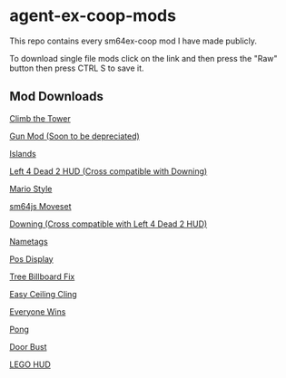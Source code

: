 # agent-ex-coop-mods
This repo contains every sm64ex-coop mod I have made publicly.

To download single file mods click on the link and then press the "Raw" button then press CTRL S to save it.

## Mod Downloads

[Climb the Tower](./mods/climb-the-tower/climb-the-tower.zip)

[Gun Mod (Soon to be depreciated)](./mods/gun-mod/gun-mod.zip)

[Islands](./mods/islands/islands.zip)

[Left 4 Dead 2 HUD (Cross compatible with Downing)](./mods/l4d2-hud/l4d2-hud.zip)

[Mario Style](./mods/mario-style/mario-style.zip)

[sm64js Moveset](./mods/sm64js-moveset/sm64js-moveset.zip)

[Downing (Cross compatible with Left 4 Dead 2 HUD)](./mods/downing.lua)

[Nametags](./mods/nametags.lua)

[Pos Display](./mods/pos-display.lua)

[Tree Billboard Fix](./mods/tree-billboard-fix.lua)

[Easy Ceiling Cling](./mods/easy-ceiling-cling.lua)

[Everyone Wins](./mods/everyone-wins.lua)

[Pong](./mods/pong.lua)

[Door Bust](./mods/door-bust.lua)

[LEGO HUD](./mods/lego-hud/lego-hud.zip)